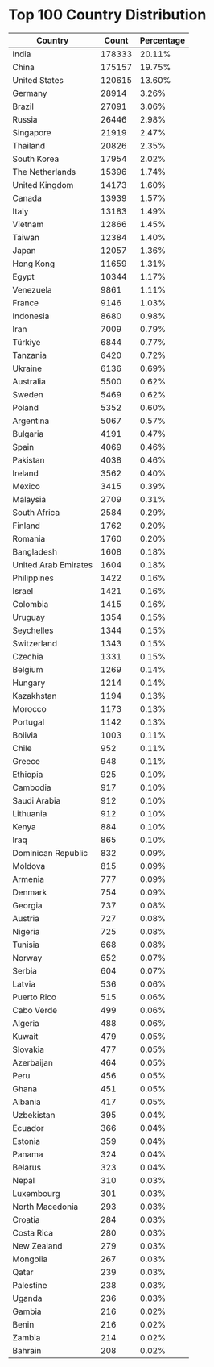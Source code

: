 # Top 100 Country Distribution
| Country | Count | Percentage |
|----|----|----|
| India | 178333 | 20.11% |
| China | 175157 | 19.75% |
| United States | 120615 | 13.60% |
| Germany | 28914 | 3.26% |
| Brazil | 27091 | 3.06% |
| Russia | 26446 | 2.98% |
| Singapore | 21919 | 2.47% |
| Thailand | 20826 | 2.35% |
| South Korea | 17954 | 2.02% |
| The Netherlands | 15396 | 1.74% |
| United Kingdom | 14173 | 1.60% |
| Canada | 13939 | 1.57% |
| Italy | 13183 | 1.49% |
| Vietnam | 12866 | 1.45% |
| Taiwan | 12384 | 1.40% |
| Japan | 12057 | 1.36% |
| Hong Kong | 11659 | 1.31% |
| Egypt | 10344 | 1.17% |
| Venezuela | 9861 | 1.11% |
| France | 9146 | 1.03% |
| Indonesia | 8680 | 0.98% |
| Iran | 7009 | 0.79% |
| Türkiye | 6844 | 0.77% |
| Tanzania | 6420 | 0.72% |
| Ukraine | 6136 | 0.69% |
| Australia | 5500 | 0.62% |
| Sweden | 5469 | 0.62% |
| Poland | 5352 | 0.60% |
| Argentina | 5067 | 0.57% |
| Bulgaria | 4191 | 0.47% |
| Spain | 4069 | 0.46% |
| Pakistan | 4038 | 0.46% |
| Ireland | 3562 | 0.40% |
| Mexico | 3415 | 0.39% |
| Malaysia | 2709 | 0.31% |
| South Africa | 2584 | 0.29% |
| Finland | 1762 | 0.20% |
| Romania | 1760 | 0.20% |
| Bangladesh | 1608 | 0.18% |
| United Arab Emirates | 1604 | 0.18% |
| Philippines | 1422 | 0.16% |
| Israel | 1421 | 0.16% |
| Colombia | 1415 | 0.16% |
| Uruguay | 1354 | 0.15% |
| Seychelles | 1344 | 0.15% |
| Switzerland | 1343 | 0.15% |
| Czechia | 1331 | 0.15% |
| Belgium | 1269 | 0.14% |
| Hungary | 1214 | 0.14% |
| Kazakhstan | 1194 | 0.13% |
| Morocco | 1173 | 0.13% |
| Portugal | 1142 | 0.13% |
| Bolivia | 1003 | 0.11% |
| Chile | 952 | 0.11% |
| Greece | 948 | 0.11% |
| Ethiopia | 925 | 0.10% |
| Cambodia | 917 | 0.10% |
| Saudi Arabia | 912 | 0.10% |
| Lithuania | 912 | 0.10% |
| Kenya | 884 | 0.10% |
| Iraq | 865 | 0.10% |
| Dominican Republic | 832 | 0.09% |
| Moldova | 815 | 0.09% |
| Armenia | 777 | 0.09% |
| Denmark | 754 | 0.09% |
| Georgia | 737 | 0.08% |
| Austria | 727 | 0.08% |
| Nigeria | 725 | 0.08% |
| Tunisia | 668 | 0.08% |
| Norway | 652 | 0.07% |
| Serbia | 604 | 0.07% |
| Latvia | 536 | 0.06% |
| Puerto Rico | 515 | 0.06% |
| Cabo Verde | 499 | 0.06% |
| Algeria | 488 | 0.06% |
| Kuwait | 479 | 0.05% |
| Slovakia | 477 | 0.05% |
| Azerbaijan | 464 | 0.05% |
| Peru | 456 | 0.05% |
| Ghana | 451 | 0.05% |
| Albania | 417 | 0.05% |
| Uzbekistan | 395 | 0.04% |
| Ecuador | 366 | 0.04% |
| Estonia | 359 | 0.04% |
| Panama | 324 | 0.04% |
| Belarus | 323 | 0.04% |
| Nepal | 310 | 0.03% |
| Luxembourg | 301 | 0.03% |
| North Macedonia | 293 | 0.03% |
| Croatia | 284 | 0.03% |
| Costa Rica | 280 | 0.03% |
| New Zealand | 279 | 0.03% |
| Mongolia | 267 | 0.03% |
| Qatar | 239 | 0.03% |
| Palestine | 238 | 0.03% |
| Uganda | 236 | 0.03% |
| Gambia | 216 | 0.02% |
| Benin | 216 | 0.02% |
| Zambia | 214 | 0.02% |
| Bahrain | 208 | 0.02% |
